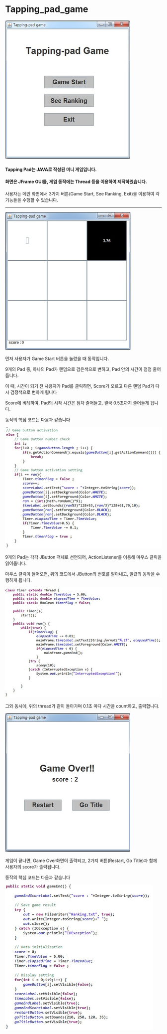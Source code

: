 # Tapping_pad_game


![메인 화면 이미지](./1.jpg)

#### Tapping Pad는 JAVA로 작성된 미니 게임입니다.
#### 화면은 JFrame GUI를, 게임 동작에는 Thread 등을 이용하여 제작하였습니다.

사용자는 메인 화면에서 3가지 버튼(Game Start, See Ranking, Exit)을 이용하여 각 기능들을 수행할 수 있습니다.

***

![2](./2.jpg)

먼저 사용자가 Game Start 버튼을 눌렀을 때 동작입니다.

9개의 Pad 중, 하나의 Pad가 랜덤으로 검은색으로 변하고, Pad 안의 시간이 점점 줄어듭니다.


이 때, 시간이 되기 전 사용자가 Pad를 클릭하면, Score가 오르고 다른 랜덤 Pad가 다시 검정색으로 변하게 됩니다

Score에 비례하여, Pad의 시작 시간은 점차 줄어들고, 결국 0.5초까지 줄어들게 됩니다.


동작의 핵심 코드는 다음과 같습니다

![3](./code2.jpg)

9개의 Pad는 각각 JButton 객체로 선언되어, ActionListener를 이용해 마우스 클릭을 읽어옵니다.

마우스 클릭이 들어오면, 위의 코드에서 JButton의 번호를 알아내고, 일련의 동작을 수행하게 됩니다.

![3](./code1.jpg)

그와 동시에, 위의 thread가 같이 돌아가며 0.1초 마다 시간을 count하고, 출력합니다.



![2](./3.jpg)

게임이 끝나면, Game Over화면이 출력되고, 2가지 버튼(Restart, Go Title)과 함께 사용자의 score가 출력됩니다.

동작의 핵심 코드는 다음과 같습니다

![2](./code3.jpg)


